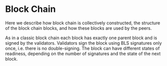 # Block Chain

Here we describe how block chain is collectively constructed, the structure of the block chain blocks,
and how these blocks are used by the peers.

As in a classic block chain each block has exactly one parent block and is signed by the validators.
Validators sign the block using BLS signatures only once, i.e. there is no double-signing.
The block can have different states of readiness, depending on the number of signatures and the state of the next block.
